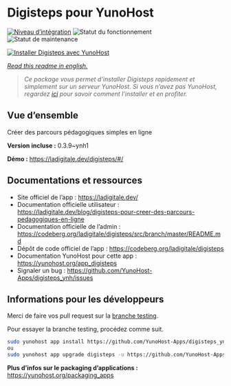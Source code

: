 <!--
N.B.: This README was automatically generated by https://github.com/YunoHost/apps/tree/master/tools/README-generator
It shall NOT be edited by hand.
-->

# Digisteps pour YunoHost

[![Niveau d’intégration](https://dash.yunohost.org/integration/digisteps.svg)](https://dash.yunohost.org/appci/app/digisteps) ![Statut du fonctionnement](https://ci-apps.yunohost.org/ci/badges/digisteps.status.svg) ![Statut de maintenance](https://ci-apps.yunohost.org/ci/badges/digisteps.maintain.svg)

[![Installer Digisteps avec YunoHost](https://install-app.yunohost.org/install-with-yunohost.svg)](https://install-app.yunohost.org/?app=digisteps)

*[Read this readme in english.](./README.md)*

> *Ce package vous permet d’installer Digisteps rapidement et simplement sur un serveur YunoHost.
Si vous n’avez pas YunoHost, regardez [ici](https://yunohost.org/#/install) pour savoir comment l’installer et en profiter.*

## Vue d’ensemble

Créer des parcours pédagogiques simples en ligne

**Version incluse :** 0.3.9~ynh1

**Démo :** https://ladigitale.dev/digisteps/#/
## Documentations et ressources

* Site officiel de l’app : <https://ladigitale.dev/>
* Documentation officielle utilisateur : <https://ladigitale.dev/blog/digisteps-pour-creer-des-parcours-pedagogiques-en-ligne>
* Documentation officielle de l’admin : <https://codeberg.org/ladigitale/digisteps/src/branch/master/README.md>
* Dépôt de code officiel de l’app : <https://codeberg.org/ladigitale/digisteps>
* Documentation YunoHost pour cette app : <https://yunohost.org/app_digisteps>
* Signaler un bug : <https://github.com/YunoHost-Apps/digisteps_ynh/issues>

## Informations pour les développeurs

Merci de faire vos pull request sur la [branche testing](https://github.com/YunoHost-Apps/digisteps_ynh/tree/testing).

Pour essayer la branche testing, procédez comme suit.

``` bash
sudo yunohost app install https://github.com/YunoHost-Apps/digisteps_ynh/tree/testing --debug
ou
sudo yunohost app upgrade digisteps -u https://github.com/YunoHost-Apps/digisteps_ynh/tree/testing --debug
```

**Plus d’infos sur le packaging d’applications :** <https://yunohost.org/packaging_apps>